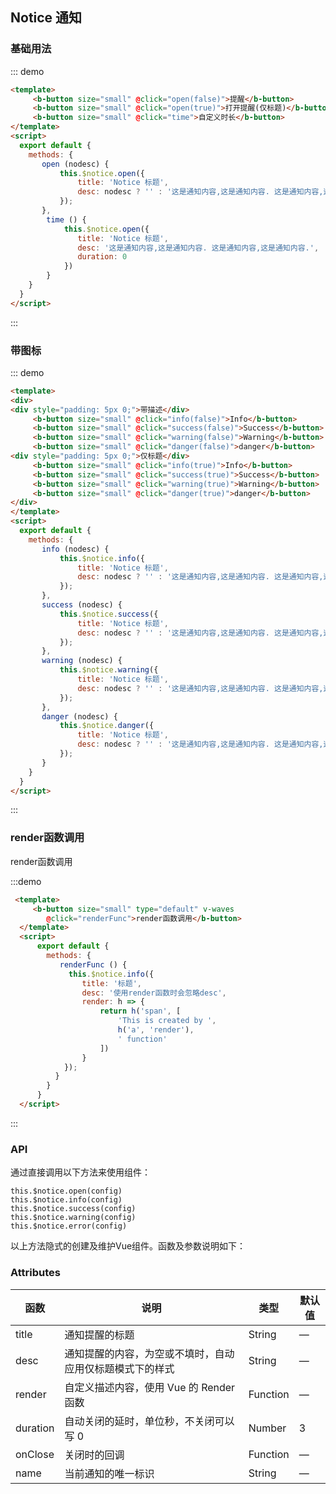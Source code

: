 ## Notice 通知

<template>
    <div class="global-anchor">
      <b-anchor :scroll-offset="100">
        <b-anchor-link href="#ji-chu-yong-fa" title="基础用法"></b-anchor-link>
        <b-anchor-link href="#dai-tu-biao" title="带图标"></b-anchor-link>
        <b-anchor-link href="#render-han-shu-diao-yong" title="render函数调用"></b-anchor-link>
        <b-anchor-link href="#api" title="API"></b-anchor-link>
      </b-anchor>
    </div>
</template>

### 基础用法

::: demo
```html
<template>
     <b-button size="small" @click="open(false)">提醒</b-button>
     <b-button size="small" @click="open(true)">打开提醒(仅标题)</b-button>
     <b-button size="small" @click="time">自定义时长</b-button>
</template>
<script>
  export default {
    methods: {
       open (nodesc) {
           this.$notice.open({
               title: 'Notice 标题',
               desc: nodesc ? '' : '这是通知内容,这是通知内容. 这是通知内容,这是通知内容.'
           });
       },
        time () {
            this.$notice.open({
               title: 'Notice 标题',
               desc: '这是通知内容,这是通知内容. 这是通知内容,这是通知内容.',
               duration: 0
            })
        }
    }
  }
</script>
```

:::

### 带图标

::: demo
```html
<template>
<div>
<div style="padding: 5px 0;">带描述</div>
     <b-button size="small" @click="info(false)">Info</b-button>
     <b-button size="small" @click="success(false)">Success</b-button>
     <b-button size="small" @click="warning(false)">Warning</b-button>
     <b-button size="small" @click="danger(false)">danger</b-button>
<div style="padding: 5px 0;">仅标题</div>
     <b-button size="small" @click="info(true)">Info</b-button>
     <b-button size="small" @click="success(true)">Success</b-button>
     <b-button size="small" @click="warning(true)">Warning</b-button>
     <b-button size="small" @click="danger(true)">danger</b-button>
</div>
</template>
<script>
  export default {
    methods: {
       info (nodesc) {
           this.$notice.info({
               title: 'Notice 标题',
               desc: nodesc ? '' : '这是通知内容,这是通知内容. 这是通知内容,这是通知内容.'
           });
       },
       success (nodesc) {
           this.$notice.success({
               title: 'Notice 标题',
               desc: nodesc ? '' : '这是通知内容,这是通知内容. 这是通知内容,这是通知内容.'
           });
       },
       warning (nodesc) {
           this.$notice.warning({
               title: 'Notice 标题',
               desc: nodesc ? '' : '这是通知内容,这是通知内容. 这是通知内容,这是通知内容.'
           });
       },
       danger (nodesc) {
           this.$notice.danger({
               title: 'Notice 标题',
               desc: nodesc ? '' : '这是通知内容,这是通知内容. 这是通知内容,这是通知内容.'
           });
       }
    }
  }
</script>
```
:::

### render函数调用

render函数调用

:::demo
```html
 <template>
     <b-button size="small" type="default" v-waves
        @click="renderFunc">render函数调用</b-button>
  </template>
  <script>
      export default {
        methods: {
           renderFunc () {
             this.$notice.info({
                title: '标题',
                desc: '使用render函数时会忽略desc',
                render: h => {
                    return h('span', [
                        'This is created by ',
                        h('a', 'render'),
                        ' function'
                    ])
                }
            });
          }
        }
      }
  </script>
```
:::

### API

通过直接调用以下方法来使用组件：

    this.$notice.open(config)
    this.$notice.info(config)
    this.$notice.success(config)
    this.$notice.warning(config)
    this.$notice.error(config)
    
以上方法隐式的创建及维护Vue组件。函数及参数说明如下：

### Attributes

| 函数      | 说明    |  类型      | 默认值      |
|---------- |-------- |---------- |---------|
| title     |  通知提醒的标题   | String  | —  |
| desc     | 通知提醒的内容，为空或不填时，自动应用仅标题模式下的样式   | String  | —  |
| render     |  自定义描述内容，使用 Vue 的 Render 函数   | Function  | —  |
| duration     | 自动关闭的延时，单位秒，不关闭可以写 0 | Number |3  |
| onClose     | 关闭时的回调 | Function	 |  —  |
| name     | 当前通知的唯一标识 | String  | —  |